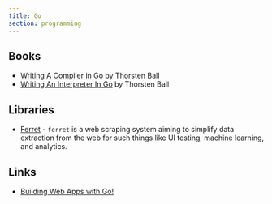 ```yaml
---
title: Go
section: programming
---
```


## Books

-   [Writing A Compiler in Go](https://compilerbook.com/) by Thorsten Ball
-   [Writing An Interpreter In Go](https://interpreterbook.com/) by Thorsten Ball

## Libraries

-   [Ferret](https://github.com/MontFerret/ferret) - `ferret` is a web scraping system aiming to simplify data extraction from the web for such things like UI testing, machine learning, and analytics.

## Links

-   [Building Web Apps with Go!](https://codegangsta.gitbooks.io/building-web-apps-with-go/content/)
